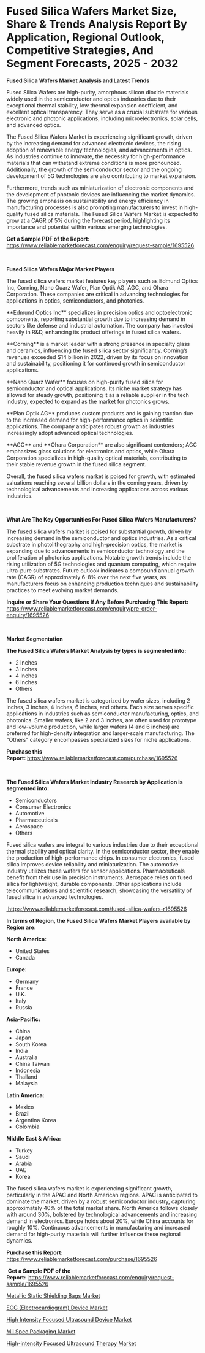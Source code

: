 <p><h1>Fused Silica Wafers Market Size, Share & Trends Analysis Report By Application, Regional Outlook, Competitive Strategies, And Segment Forecasts, 2025 - 2032</h1></p><p><strong>Fused Silica Wafers Market Analysis and Latest Trends</strong></p>
<p><p>Fused Silica Wafers are high-purity, amorphous silicon dioxide materials widely used in the semiconductor and optics industries due to their exceptional thermal stability, low thermal expansion coefficient, and excellent optical transparency. They serve as a crucial substrate for various electronic and photonic applications, including microelectronics, solar cells, and advanced optics.</p><p>The Fused Silica Wafers Market is experiencing significant growth, driven by the increasing demand for advanced electronic devices, the rising adoption of renewable energy technologies, and advancements in optics. As industries continue to innovate, the necessity for high-performance materials that can withstand extreme conditions is more pronounced. Additionally, the growth of the semiconductor sector and the ongoing development of 5G technologies are also contributing to market expansion.</p><p>Furthermore, trends such as miniaturization of electronic components and the development of photonic devices are influencing the market dynamics. The growing emphasis on sustainability and energy efficiency in manufacturing processes is also prompting manufacturers to invest in high-quality fused silica materials. The Fused Silica Wafers Market is expected to grow at a CAGR of 5% during the forecast period, highlighting its importance and potential within various emerging technologies.</p></p>
<p><strong>Get a Sample PDF of the Report:&nbsp;</strong> <a href="https://www.reliablemarketforecast.com/enquiry/request-sample/1695526?utm_campaign=1842&utm_medium=2&utm_source=Github&utm_content=ia&utm_term=27032025&utm_id=fused-silica-wafers">https://www.reliablemarketforecast.com/enquiry/request-sample/1695526</a></p>
<p>&nbsp;</p>
<p><strong>Fused Silica Wafers Major Market Players</strong></p>
<p><p>The fused silica wafers market features key players such as Edmund Optics Inc, Corning, Nano Quarz Wafer, Plan Optik AG, AGC, and Ohara Corporation. These companies are critical in advancing technologies for applications in optics, semiconductors, and photonics.</p><p>**Edmund Optics Inc** specializes in precision optics and optoelectronic components, reporting substantial growth due to increasing demand in sectors like defense and industrial automation. The company has invested heavily in R&D, enhancing its product offerings in fused silica wafers.</p><p>**Corning** is a market leader with a strong presence in specialty glass and ceramics, influencing the fused silica sector significantly. Corning’s revenues exceeded $14 billion in 2022, driven by its focus on innovation and sustainability, positioning it for continued growth in semiconductor applications.</p><p>**Nano Quarz Wafer** focuses on high-purity fused silica for semiconductor and optical applications. Its niche market strategy has allowed for steady growth, positioning it as a reliable supplier in the tech industry, expected to expand as the market for photonics grows.</p><p>**Plan Optik AG** produces custom products and is gaining traction due to the increased demand for high-performance optics in scientific applications. The company anticipates robust growth as industries increasingly adopt advanced optical technologies.</p><p>**AGC** and **Ohara Corporation** are also significant contenders; AGC emphasizes glass solutions for electronics and optics, while Ohara Corporation specializes in high-quality optical materials, contributing to their stable revenue growth in the fused silica segment.</p><p>Overall, the fused silica wafers market is poised for growth, with estimated valuations reaching several billion dollars in the coming years, driven by technological advancements and increasing applications across various industries.</p></p>
<p>&nbsp;</p>
<p><strong>What Are The Key Opportunities For Fused Silica Wafers Manufacturers?</strong></p>
<p><p>The fused silica wafers market is poised for substantial growth, driven by increasing demand in the semiconductor and optics industries. As a critical substrate in photolithography and high-precision optics, the market is expanding due to advancements in semiconductor technology and the proliferation of photonics applications. Notable growth trends include the rising utilization of 5G technologies and quantum computing, which require ultra-pure substrates. Future outlook indicates a compound annual growth rate (CAGR) of approximately 6-8% over the next five years, as manufacturers focus on enhancing production techniques and sustainability practices to meet evolving market demands.</p></p>
<p><strong>Inquire or Share Your Questions If Any Before Purchasing This Report:</strong> <a href="https://www.reliablemarketforecast.com/enquiry/pre-order-enquiry/1695526?utm_campaign=1842&utm_medium=2&utm_source=Github&utm_content=ia&utm_term=27032025&utm_id=fused-silica-wafers">https://www.reliablemarketforecast.com/enquiry/pre-order-enquiry/1695526</a></p>
<p>&nbsp;</p>
<p><strong>Market Segmentation</strong></p>
<p><strong>The Fused Silica Wafers Market Analysis by types is segmented into:</strong></p>
<p><ul><li>2 Inches</li><li>3 Inches</li><li>4 Inches</li><li>6 Inches</li><li>Others</li></ul></p>
<p><p>The fused silica wafers market is categorized by wafer sizes, including 2 inches, 3 inches, 4 inches, 6 inches, and others. Each size serves specific applications in industries such as semiconductor manufacturing, optics, and photonics. Smaller wafers, like 2 and 3 inches, are often used for prototype and low-volume production, while larger wafers (4 and 6 inches) are preferred for high-density integration and larger-scale manufacturing. The "Others" category encompasses specialized sizes for niche applications.</p></p>
<p><strong>Purchase this Report:&nbsp;</strong><a href="https://www.reliablemarketforecast.com/purchase/1695526?utm_campaign=1842&utm_medium=2&utm_source=Github&utm_content=ia&utm_term=27032025&utm_id=fused-silica-wafers">https://www.reliablemarketforecast.com/purchase/1695526</a></p>
<p>&nbsp;</p>
<p><strong>The Fused Silica Wafers Market Industry Research by Application is segmented into:</strong></p>
<p><ul><li>Semiconductors</li><li>Consumer Electronics</li><li>Automotive</li><li>Pharmaceuticals</li><li>Aerospace</li><li>Others</li></ul></p>
<p><p>Fused silica wafers are integral to various industries due to their exceptional thermal stability and optical clarity. In the semiconductor sector, they enable the production of high-performance chips. In consumer electronics, fused silica improves device reliability and miniaturization. The automotive industry utilizes these wafers for sensor applications. Pharmaceuticals benefit from their use in precision instruments. Aerospace relies on fused silica for lightweight, durable components. Other applications include telecommunications and scientific research, showcasing the versatility of fused silica in advanced technologies.</p></p>
<p><a href="https://www.reliablemarketforecast.com/fused-silica-wafers-r1695526?utm_campaign=1842&utm_medium=2&utm_source=Github&utm_content=ia&utm_term=27032025&utm_id=fused-silica-wafers">&nbsp;https://www.reliablemarketforecast.com/fused-silica-wafers-r1695526</a></p>
<p><strong>In terms of Region, the Fused Silica Wafers Market Players available by Region are:</strong></p>
<p>
    <p> <strong> North America: </strong>
        <ul>
            <li>United States</li>
            <li>Canada</li>
        </ul>
        </p> 
    <p> <strong> Europe: </strong>
        <ul>
            <li>Germany</li>
            <li>France</li>
            <li>U.K.</li>
            <li>Italy</li>
            <li>Russia</li>
        </ul>
        </p> 
    <p> <strong> Asia-Pacific: </strong>
        <ul>
            <li>China</li>
            <li>Japan</li>
            <li>South Korea</li>
            <li>India</li>
            <li>Australia</li>
            <li>China Taiwan</li>
            <li>Indonesia</li>
            <li>Thailand</li>
            <li>Malaysia</li>
        </ul>
        </p> 
    <p> <strong> Latin America: </strong>
        <ul>
            <li>Mexico</li>
            <li>Brazil</li>
            <li>Argentina Korea</li>
            <li>Colombia</li>
        </ul>
        </p> 
    <p> <strong> Middle East & Africa: </strong>
        <ul>
            <li>Turkey</li>
            <li>Saudi</li>
            <li>Arabia</li>
            <li>UAE</li>
            <li>Korea</li>
        </ul>
    </p>
    </p>
<p><p>The fused silica wafers market is experiencing significant growth, particularly in the APAC and North American regions. APAC is anticipated to dominate the market, driven by a robust semiconductor industry, capturing approximately 40% of the total market share. North America follows closely with around 30%, bolstered by technological advancements and increasing demand in electronics. Europe holds about 20%, while China accounts for roughly 10%. Continuous advancements in manufacturing and increased demand for high-purity materials will further influence these regional dynamics.</p></p>
<p><strong>Purchase this Report: </strong><a href="https://www.reliablemarketforecast.com/purchase/1695526?utm_campaign=1842&utm_medium=2&utm_source=Github&utm_content=ia&utm_term=27032025&utm_id=fused-silica-wafers">https://www.reliablemarketforecast.com/purchase/1695526</a></p>
<p>&nbsp;<strong>Get a Sample PDF of the Report:&nbsp;&nbsp;</strong><a href="https://www.reliablemarketforecast.com/enquiry/request-sample/1695526?utm_campaign=1842&utm_medium=2&utm_source=Github&utm_content=ia&utm_term=27032025&utm_id=fused-silica-wafers">https://www.reliablemarketforecast.com/enquiry/request-sample/1695526</a></p>
<p><strong></strong></p>
<p><p><a href="https://github.com/atawanyeze/Market-Research-Report-List-1/blob/main/metallic-static-shielding-bags-market.md?utm_campaign=1842&utm_medium=2&utm_source=Github&utm_content=ia&utm_term=27032025&utm_id=fused-silica-wafers">Metallic Static Shielding Bags Market</a></p><p><a href="https://github.com/eimutelufta/Market-Research-Report-List-1/blob/main/ecg-electrocardiogram-device-market.md?utm_campaign=1842&utm_medium=2&utm_source=Github&utm_content=ia&utm_term=27032025&utm_id=fused-silica-wafers">ECG (Electrocardiogram) Device Market</a></p><p><a href="https://github.com/saqafidrahea/Market-Research-Report-List-1/blob/main/high-intensity-focused-ultrasound-device-market.md?utm_campaign=1842&utm_medium=2&utm_source=Github&utm_content=ia&utm_term=27032025&utm_id=fused-silica-wafers">High Intensity Focused Ultrasound Device Market</a></p><p><a href="https://github.com/onutsheinz/Market-Research-Report-List-1/blob/main/mil-spec-packaging-market.md?utm_campaign=1842&utm_medium=2&utm_source=Github&utm_content=ia&utm_term=27032025&utm_id=fused-silica-wafers">Mil Spec Packaging Market</a></p><p><a href="https://github.com/afghatakito29/Market-Research-Report-List-1/blob/main/high-intensity-focused-ultrasound-therapy-market.md?utm_campaign=1842&utm_medium=2&utm_source=Github&utm_content=ia&utm_term=27032025&utm_id=fused-silica-wafers">High-intensity Focused Ultrasound Therapy Market</a></p></p>